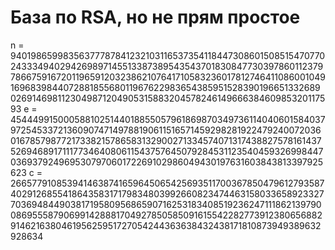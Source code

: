 # База по RSA, но не прям простое

n = 94019865998356377787841232103116537354118447308601508515470770243334940294269897145513387389543543701830847730397860112379786675916720119659120323862107641710583236017812746411086001049169683984407288185568011967622983654385951528390196651332689026914698112304987120490531588320457824614966638460985320117593
e = 45444991500058810251440188550579618698703497361140406015840379725453372136090747149788190611516571459298281922479240072036016785798772173382157865831329002713345740713174388275781614375269468917111773464080611543757645079284531123540459326998447036937924969530797060172269102986049430197631603843813397925623
c = 26657791085394146387416596450654256935117003678504796127935874029126855418643583171798348039926608234744631580336589233277036948449038171958095686590716253183408519236247111862139790086955587906991428881704927850585091615542282773912380656882914621638046195625951727054244363638432438171810873949389632928634

